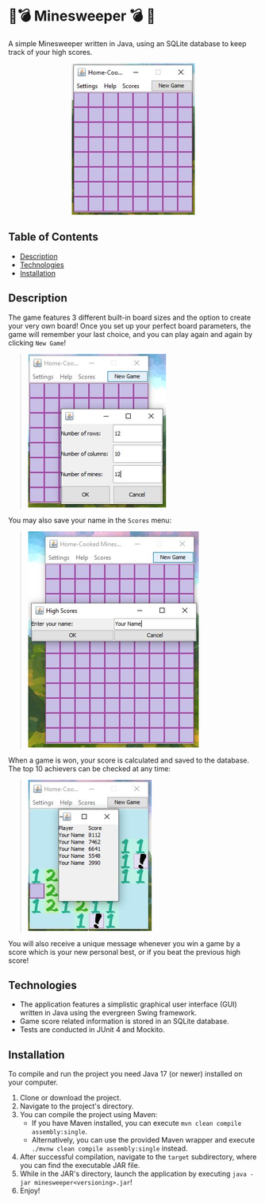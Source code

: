 # 🚩💣 Minesweeper 💣 🚩

A simple Minesweeper written in Java, using an SQLite database to keep track of your high scores.

<p align="center">
    <img src="screenshot_folder/small_start.JPG" /> 
</p>

## Table of Contents

- [Description](#description)
- [Technologies](#technologies)
- [Installation](#installation)

## Description

The game features 3 different built-in board sizes and the option to create your very own board! Once you set up your
perfect board parameters, the game will remember your last choice, and you can play again and again by
clicking `New Game`!

> ![Creation of a custom board](screenshot_folder/custom_game_setup.JPG)

You may also save your name in the `Scores` menu:

> ![Changing name](screenshot_folder/player_change_dialog.JPG)

When a game is won, your score is calculated and saved to the database. The top 10 achievers can be checked at any time:

> ![Top 10 High Scores](screenshot_folder/high_score_ledger.JPG)

You will also receive a unique message whenever you win a game by a score which is your new personal best, or if you
beat the previous high score!

## Technologies

- The application features a simplistic graphical user interface (GUI) written in Java using the evergreen Swing
  framework.
- Game score related information is stored in an SQLite database.
- Tests are conducted in JUnit 4 and Mockito.

## Installation

To compile and run the project you need Java 17 (or newer) installed on your computer.

1. Clone or download the project.
2. Navigate to the project's directory.
3. You can compile the project using Maven:
    - If you have Maven installed, you can execute `mvn clean compile assembly:single`.
    - Alternatively, you can use the provided Maven wrapper and execute `./mvnw clean compile assembly:single` instead.
4. After successful compilation, navigate to the `target` subdirectory, where you can find the executable JAR file.
5. While in the JAR's directory, launch the application by executing `java -jar minesweeper<versioning>.jar`!
6. Enjoy!


